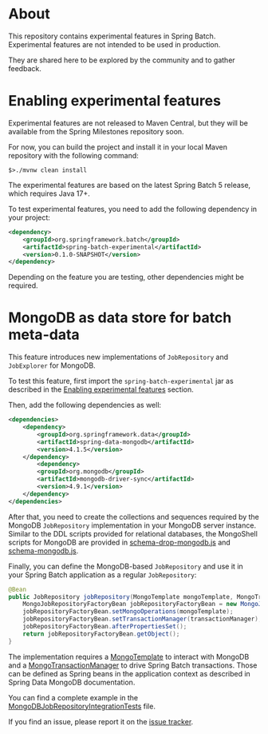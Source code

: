 # About

This repository contains experimental features in Spring Batch. Experimental features are not intended to be used in production.

They are shared here to be explored by the community and to gather feedback.

# Enabling experimental features

Experimental features are not released to Maven Central, but they will be available from the Spring Milestones repository soon.

For now, you can build the project and install it in your local Maven repository with the following command:

```shell
$>./mvnw clean install
```

The experimental features are based on the latest Spring Batch 5 release, which requires Java 17+.

To test experimental features, you need to add the following dependency in your project:

```xml
<dependency>
    <groupId>org.springframework.batch</groupId>
    <artifactId>spring-batch-experimental</artifactId>
    <version>0.1.0-SNAPSHOT</version>
</dependency>
```

Depending on the feature you are testing, other dependencies might be required.

# MongoDB as data store for batch meta-data

This feature introduces new implementations of `JobRepository` and `JobExplorer` for MongoDB.

To test this feature, first import the `spring-batch-experimental` jar as described in the [Enabling experimental features](#enabling-experimental-features) section.

Then, add the following dependencies as well:

```xml
<dependencies>
    <dependency>
        <groupId>org.springframework.data</groupId>
        <artifactId>spring-data-mongodb</artifactId>
        <version>4.1.5</version>
    </dependency>
        <dependency>
        <groupId>org.mongodb</groupId>
        <artifactId>mongodb-driver-sync</artifactId>
        <version>4.9.1</version>
    </dependency>
</dependencies>
```

After that, you need to create the collections and sequences required by the MongoDB `JobRepository` implementation in your MongoDB server instance.
Similar to the DDL scripts provided for relational databases, the MongoShell scripts for MongoDB are provided in [schema-drop-mongodb.js](src/main/resources/org/springframework/batch/core/schema-drop-mongodb.js) and [schema-mongodb.js](src/main/resources/org/springframework/batch/core/schema-mongodb.js).

Finally, you can define the MongoDB-based `JobRepository` and use it in your Spring Batch application as a regular `JobRepository`:

```java
@Bean
public JobRepository jobRepository(MongoTemplate mongoTemplate, MongoTransactionManager transactionManager) throws Exception {
    MongoJobRepositoryFactoryBean jobRepositoryFactoryBean = new MongoJobRepositoryFactoryBean();
    jobRepositoryFactoryBean.setMongoOperations(mongoTemplate);
    jobRepositoryFactoryBean.setTransactionManager(transactionManager);
    jobRepositoryFactoryBean.afterPropertiesSet();
    return jobRepositoryFactoryBean.getObject();
}
```

The implementation requires a [MongoTemplate](https://docs.spring.io/spring-data/mongodb/docs/current/reference/html/#mongo-template) to interact with MongoDB and a [MongoTransactionManager](https://docs.spring.io/spring-data/mongodb/docs/current/reference/html/#mongo.transactions.tx-manager) to drive Spring Batch transactions.
Those can be defined as Spring beans in the application context as described in Spring Data MongoDB documentation.

You can find a complete example in the [MongoDBJobRepositoryIntegrationTests](./src/test/java/org/springframework/batch/experimental/core/repository/support/MongoDBJobRepositoryIntegrationTests.java) file.

If you find an issue, please report it on the [issue tracker](https://github.com/spring-projects-experimental/spring-batch-experimental/issues).